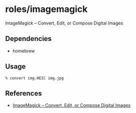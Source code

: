 # roles/imagemagick
ImageMagick – Convert, Edit, or Compose Digital Images



## Dependencies
- homebrew



## Usage
```
% convert img.HEIC img.jpg
```



## References
- [ImageMagick – Convert, Edit, or Compose Digital Images](https://imagemagick.org/index.php)

